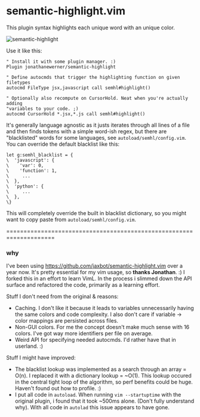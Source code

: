 # semantic-highlight.vim

This plugin syntax highlights each unique word with an unique color.

![semantic-highlight](https://cloud.githubusercontent.com/assets/3755413/13549749/fb8df608-e30c-11e5-9a1b-65845e70ca86.png)

Use it like this:

    " Install it with some plugin manager. :)
    Plugin jonathanewerner/semantic-highlight

    " Define autocmds that trigger the highlighting function on given filetypes
    autocmd FileType jsx,javascript call semhl#highlight()

    " Optionally also recompute on CursorHold. Neat when you're actually adding
    "variables to your code. ;)
    autocmd CursorHold *.jsx,*.js call semhl#highlight()

It's generally language agnostic as it justs iterates through all lines of a
file and then finds tokens with a simple word-ish regex, but there are
"blacklisted" words for some languages, see `autoload/semhl/config.vim`.
You can override the default blacklist like this:

    let g:semhl_blacklist = {
    \  'javascript': {
    \    'var': 0,
    \    'function': 1,
    \     ...
    \  },
    \  'python': {
    \     ...
    \  },
    \}

This will completely override the built in blacklist dictionary, so you might
want to copy paste from `autoload/semhl/config.vim`.

====================================================================


### why

I've been using https://github.com/jaxbot/semantic-highlight.vim over a year now. It's pretty essential for my vim usage, so **thanks Jonathan**. :) I forked this in an effort to learn VimL. In the process i slimmed down the API surface and refactored the code, primarily as a learning effort.

Stuff I don't need from the original & reasons:
- Caching. I don't like it because it leads to variables unnecessarily having the same colors and code complexity. I also don't care if variable -> color mappings are persisted across files.
- Non-GUI colors. For me the concept doesn't make much sense with 16 colors. I've got way more identifiers per file on average.
- Weird API for specifying needed autocmds. I'd rather have that in userland. :)

Stuff I might have improved:
- The blacklist lookup was implemented as a search through an array = O(n). I replaced it with a dictionary lookup = ~O(1). This lookup occured in the central tight loop of the algorithm, so perf benefits could be huge. Haven't found out how to profile. :) 
- I put all code in `autoload`. When running `vim --startuptime` with the original plugin, i found that it took ~500ms alone. (Don't fully understand why). With all code in `autolad` this issue appears to have gone.
